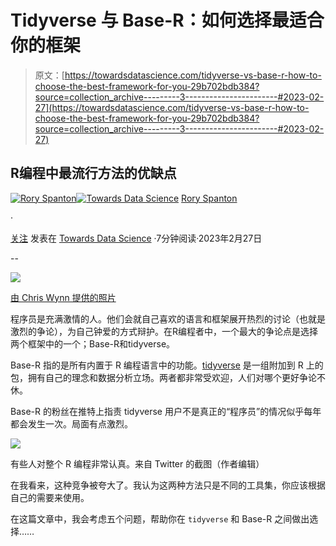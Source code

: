 # Tidyverse 与 Base-R：如何选择最适合你的框架

> 原文：[https://towardsdatascience.com/tidyverse-vs-base-r-how-to-choose-the-best-framework-for-you-29b702bdb384?source=collection_archive---------3-----------------------#2023-02-27](https://towardsdatascience.com/tidyverse-vs-base-r-how-to-choose-the-best-framework-for-you-29b702bdb384?source=collection_archive---------3-----------------------#2023-02-27)

## R编程中最流行方法的优缺点

[](https://roryspanton.medium.com/?source=post_page-----29b702bdb384--------------------------------)[![Rory Spanton](../Images/6c35a3de7cb516aac09bc5cf417a6c70.png)](https://roryspanton.medium.com/?source=post_page-----29b702bdb384--------------------------------)[](https://towardsdatascience.com/?source=post_page-----29b702bdb384--------------------------------)[![Towards Data Science](../Images/a6ff2676ffcc0c7aad8aaf1d79379785.png)](https://towardsdatascience.com/?source=post_page-----29b702bdb384--------------------------------) [Rory Spanton](https://roryspanton.medium.com/?source=post_page-----29b702bdb384--------------------------------)

·

[关注](https://medium.com/m/signin?actionUrl=https%3A%2F%2Fmedium.com%2F_%2Fsubscribe%2Fuser%2F39501aa8ce39&operation=register&redirect=https%3A%2F%2Ftowardsdatascience.com%2Ftidyverse-vs-base-r-how-to-choose-the-best-framework-for-you-29b702bdb384&user=Rory+Spanton&userId=39501aa8ce39&source=post_page-39501aa8ce39----29b702bdb384---------------------post_header-----------) 发表在 [Towards Data Science](https://towardsdatascience.com/?source=post_page-----29b702bdb384--------------------------------) ·7分钟阅读·2023年2月27日[](https://medium.com/m/signin?actionUrl=https%3A%2F%2Fmedium.com%2F_%2Fvote%2Ftowards-data-science%2F29b702bdb384&operation=register&redirect=https%3A%2F%2Ftowardsdatascience.com%2Ftidyverse-vs-base-r-how-to-choose-the-best-framework-for-you-29b702bdb384&user=Rory+Spanton&userId=39501aa8ce39&source=-----29b702bdb384---------------------clap_footer-----------)

--

[](https://medium.com/m/signin?actionUrl=https%3A%2F%2Fmedium.com%2F_%2Fbookmark%2Fp%2F29b702bdb384&operation=register&redirect=https%3A%2F%2Ftowardsdatascience.com%2Ftidyverse-vs-base-r-how-to-choose-the-best-framework-for-you-29b702bdb384&source=-----29b702bdb384---------------------bookmark_footer-----------)![](../Images/bae5db2308636e79c69003895db7e8fd.png)

[由 Chris Wynn 提供的照片](https://www.pexels.com/photo/two-deer-clash-antlers-6402320/)

程序员是充满激情的人。他们会就自己喜欢的语言和框架展开热烈的讨论（也就是激烈的争论），为自己钟爱的方式辩护。在R编程者中，一个最大的争论点是选择两个框架中的一个；Base-R和tidyverse。

Base-R 指的是所有内置于 R 编程语言中的功能。[tidyverse](https://www.tidyverse.org/) 是一组附加到 R 上的包，拥有自己的理念和数据分析立场。两者都非常受欢迎，人们对哪个更好争论不休。

Base-R 的粉丝在推特上指责 tidyverse 用户不是真正的“程序员”的情况似乎每年都会发生一次。局面有点激烈。

![](../Images/7e3995f5d3b241c20bf524e67939be73.png)

有些人对整个 R 编程非常认真。来自 Twitter 的截图（作者编辑）

在我看来，这种竞争被夸大了。我认为这两种方法只是不同的工具集，你应该根据自己的需要来使用。

在这篇文章中，我会考虑五个问题，帮助你在 `tidyverse` 和 Base-R 之间做出选择……
